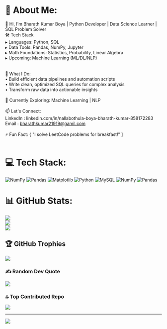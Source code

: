 # 💫 About Me:
👋 Hi, I'm Bharath Kumar Boya | Python Developer | Data Science Learner | SQL Problem Solver<br>🛠️ Tech Stack<br>▸ Languages: Python, SQL<br>▸ Data Tools: Pandas, NumPy, Jupyter<br>▸ Math Foundations: Statistics, Probability, Linear Algebra<br>▸ Upcoming: Machine Learning (ML/DL/NLP)<br><br><br>🚀 What I Do:<br>• Build efficient data pipelines and automation scripts<br>• Write clean, optimized SQL queries for complex analysis<br>• Transform raw data into actionable insights<br><br>🔭 Currently Exploring: Machine Learning | NLP<br><br>📫 Let's Connect:<br>LinkedIn : linkedin.com/in/nallabothula-boya-bharath-kumar-858172283<br>Email : bharathkumar21919@gamil.com<br><br>⚡ Fun Fact: { "I solve LeetCode problems for breakfast!" ]<br><br>


# 💻 Tech Stack:
![NumPy](https://img.shields.io/badge/numpy-%23013243.svg?style=for-the-badge&logo=numpy&logoColor=white) ![Pandas](https://img.shields.io/badge/pandas-%23150458.svg?style=for-the-badge&logo=pandas&logoColor=white) ![Matplotlib](https://img.shields.io/badge/Matplotlib-%23ffffff.svg?style=for-the-badge&logo=Matplotlib&logoColor=black) ![Python](https://img.shields.io/badge/python-3670A0?style=for-the-badge&logo=python&logoColor=ffdd54) ![MySQL](https://img.shields.io/badge/mysql-4479A1.svg?style=for-the-badge&logo=mysql&logoColor=white) ![NumPy](https://img.shields.io/badge/numpy-%23013243.svg?style=for-the-badge&logo=numpy&logoColor=white) ![Pandas](https://img.shields.io/badge/pandas-%23150458.svg?style=for-the-badge&logo=pandas&logoColor=white)
# 📊 GitHub Stats:
![](https://github-readme-stats.vercel.app/api?username=bharathkumar-24&theme=dark&hide_border=false&include_all_commits=false&count_private=false)<br/>
![](https://nirzak-streak-stats.vercel.app/?user=bharathkumar-24&theme=dark&hide_border=false)<br/>
![](https://github-readme-stats.vercel.app/api/top-langs/?username=bharathkumar-24&theme=dark&hide_border=false&include_all_commits=false&count_private=false&layout=compact)

## 🏆 GitHub Trophies
![](https://github-profile-trophy.vercel.app/?username=bharathkumar-24&theme=radical&no-frame=false&no-bg=true&margin-w=4)

### ✍️ Random Dev Quote
![](https://quotes-github-readme.vercel.app/api?type=horizontal&theme=radical)

### 🔝 Top Contributed Repo
![](https://github-contributor-stats.vercel.app/api?username=bharathkumar-24&limit=5&theme=dark&combine_all_yearly_contributions=true)

---
[![](https://visitcount.itsvg.in/api?id=bharathkumar-24&icon=0&color=0)](https://visitcount.itsvg.in)

<!-- Proudly created with GPRM ( https://gprm.itsvg.in ) -->
